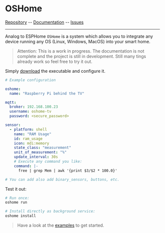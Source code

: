 # OSHome


[Repository](https://github.com/DanielHabenicht/OSHome) -- [Documentation](https://danielhabenicht.github.io/OSHome/) -- [Issues](https://github.com/DanielHabenicht/OSHome/issues)

---

Analog to ESPHome `OSHome` is a system which allows you to integrate any device running any OS (Linux, Windows, MacOS) into your smart home.

> Attention: This is a work in progress. The documentation is not complete and the project is still in development.
> Still many tings already work so feel free to try it out.

Simply [download](https://danielhabenicht.github.io/OSHome/getting_started.html) the executable and configure it.

```yaml
# Example configuration

oshome:
  name: "Raspberry Pi behind the TV"

mqtt: 
  broker: 192.168.100.23
  username: oshome-tv
  password: <secure_password>

sensor:
  - platform: shell
    name: "RAM Usage"
    id: ram_usage
    icon: mdi:memory
    state_class: "measurement"
    unit_of_measurement: "%"
    update_interval: 30s
    # Execute any command you like:
    command: |-
      free | grep Mem | awk '{print $3/$2 * 100.0}'

# You can add also add binary_sensors, buttons, etc.
```

Test it out:

```bash
# Run once:
oshome run

# Install directly as background service:
oshome install
```

> Have a look at the [examples](https://danielhabenicht.github.io/OSHome/examples/index.html) to get started.